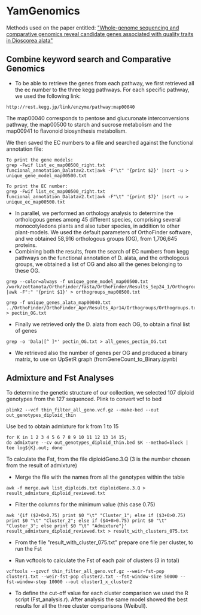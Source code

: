 # YamGenomics

Methods used on the paper entitled: ["Whole-genome sequencing and comparative genomics reveal candidate genes associated with quality traits in Dioscorea alata"](https://www.biorxiv.org/content/10.1101/2023.03.17.532727v2.abstract)


## Combine keyword search and Comparative Genomics

- To be able to retrieve the genes from each pathway, we first retrieved all the ec number to the three kegg pathways. For each specific pathway, we used the following link: 
```
http://rest.kegg.jp/link/enzyme/pathway:map00040
```
The map00040 corresponds to pentose and glucuronate interconversions pathway, the map00500 to starch and sucrose metabolism and the map00941 to flavonoid biosynthesis metabolism. 

We then saved the EC numbers to a file and searched against the functional annotation file:
```
To print the gene models: 
grep -Fwif list_ec_map00500_right.txt funcional_annotation_Dalatav2.txt|awk -F"\t" '{print $2}' |sort -u > unique_gene_model_map00500.txt
```
```
To print the EC number: 
grep -Fwif list_ec_map00500_right.txt funcional_annotation_Dalatav2.txt|awk -F"\t" '{print $7}' |sort -u > unique_ec_map00500.txt
```

- In parallel, we performed an orthology analysis to determine the orthologous genes among 45 different species, comprising several monocotyledons plants and also tuber species, in addition to other plant-models. We used the default parameters of OrthoFinder software, and we obtained 58,916 orthologous groups (OG), from 1,706,645 proteins.
- Combining both the results, from the search of EC numbers from kegg pathways on the functional annotation of D. alata, and the orthologous groups, we obtained a list of OG and also all the genes belonging to these OG.
```
grep --color=always -f unique_gene_model_map00500.txt /work/zottamota/OrthoFinder/fasta/OrthoFinder/Results_Sep24_1/Orthogroups/Orthogroups.txt |awk -F":" '{print $1}' > orthogroups_map00500.txt
```
```
grep -f unique_genes_alata_map00040.txt ../OrthoFinder/OrthoFinder_Apr/Results_Apr14/Orthogroups/Orthogroups.txt > pectin_OG.txt
```
- Finally we retrieved only the D. alata from each OG, to obtain a final list of genes
```
grep -o 'Dala|[^ ]*' pectin_OG.txt > all_genes_pectin_OG.txt
```
- We retrieved also the number of genes per OG and produced a binary matrix, to use on UpSetR graph (fromGeneCount_to_Binary.ipynb)


## Admixture and Fst Analyses

To determine the genetic structure of our collection, we selected 107 diploid genotypes from the 127 sequenced. 
Plink to convert vcf to bed
```
plink2 --vcf thin_filter_all_geno.vcf.gz --make-bed --out out_genotypes_diploid_thin
```
Use bed to obtain admixture for k from 1 to 15
```
for K in 1 2 3 4 5 6 7 8 9 10 11 12 13 14 15;
do admixture --cv out_genotypes_diploid_thin.bed $K --method=block | tee log${K}.out; done
```
To calculate the Fst, from the file diploidGeno.3.Q (3 is the number chosen from the result of admixture) 

- Merge the file with the names from all the genotypes within the table
```
awk -f merge.awk list_diploids.txt diploidGeno.3.Q > result_admixture_diploid_reviewed.txt
```
- Filter the columns for the minimum value (this case 0.75)
```
awk '{if ($2+0>0.75) print $0 "\t" "Cluster_1"; else if ($3+0>0.75) print $0 "\t" "Cluster_2"; else if ($4+0>0.75) print $0 "\t" "Cluster_3"; else print $0 "\t" "Admixture"}' result_admixture_diploid_reviewed.txt > result_with_clusters_075.txt
```

- From the file "result_with_cluster_075.txt" prepare one file per cluster, to run the Fst

- Run vcftools to calculate the Fst of each pair of clusters (3 in total) 

```
vcftools --gzvcf thin_filter_all_geno.vcf.gz --weir-fst-pop cluster1.txt --weir-fst-pop cluster2.txt --fst-window-size 50000 --fst-window-step 10000 --out cluster1_x_cluster2
```

- To define the cut-off value for each cluster comparison we used the R script (Fst_analysis.r). After analysis the same model showed the best results for all the three cluster comparisons (Weibull).



